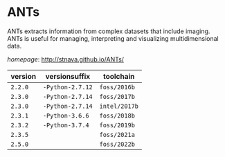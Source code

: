 # ANTs

ANTs extracts information from complex datasets that include imaging. ANTs is useful for managing,  interpreting and visualizing multidimensional data.

*homepage*: <http://stnava.github.io/ANTs/>

version | versionsuffix | toolchain
--------|---------------|----------
``2.2.0`` | ``-Python-2.7.12`` | ``foss/2016b``
``2.3.0`` | ``-Python-2.7.14`` | ``foss/2017b``
``2.3.0`` | ``-Python-2.7.14`` | ``intel/2017b``
``2.3.1`` | ``-Python-3.6.6`` | ``foss/2018b``
``2.3.2`` | ``-Python-3.7.4`` | ``foss/2019b``
``2.3.5`` |  | ``foss/2021a``
``2.5.0`` |  | ``foss/2022b``
